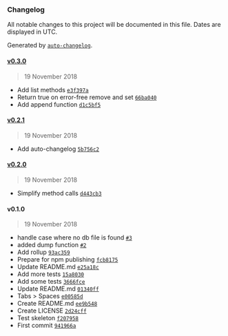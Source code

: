 ### Changelog

All notable changes to this project will be documented in this file. Dates are displayed in UTC.

Generated by [`auto-changelog`](https://github.com/CookPete/auto-changelog).

#### [v0.3.0](https://github.com/acifani/cetriolino/compare/v0.2.1...v0.3.0)

> 19 November 2018

- Add list methods [`e3f397a`](https://github.com/acifani/cetriolino/commit/e3f397abb55169213be1fe434799e960d417b142)
- Return true on error-free remove and set [`66ba040`](https://github.com/acifani/cetriolino/commit/66ba040737311e9f02897e062befecca29396de8)
- Add append function [`d1c5bf5`](https://github.com/acifani/cetriolino/commit/d1c5bf5eea9e3341ab8202646a0df214aa7ef970)

#### [v0.2.1](https://github.com/acifani/cetriolino/compare/v0.2.0...v0.2.1)

> 19 November 2018

- Add auto-changelog [`5b756c2`](https://github.com/acifani/cetriolino/commit/5b756c2fcfa3a0a41bdd7b4664b2656386cef2ab)

#### [v0.2.0](https://github.com/acifani/cetriolino/compare/v0.1.0...v0.2.0)

> 19 November 2018

- Simplify method calls [`d443cb3`](https://github.com/acifani/cetriolino/commit/d443cb3cdc4faf815dc5b7b93b63e9e21181f52a)

#### v0.1.0

> 19 November 2018

- handle case where no db file is found [`#3`](https://github.com/acifani/cetriolino/pull/3)
- added dump function [`#2`](https://github.com/acifani/cetriolino/pull/2)
- Add rollup [`93ac359`](https://github.com/acifani/cetriolino/commit/93ac3592271de3aa95ab2a21747d0160293d588d)
- Prepare for npm publishing [`fcb8175`](https://github.com/acifani/cetriolino/commit/fcb81755eed655f1e95cca7eb3b8721259595b74)
- Update README.md [`e25a18c`](https://github.com/acifani/cetriolino/commit/e25a18c859e60f7eca08860716b7369088c0b1ba)
- Add more tests [`15a8030`](https://github.com/acifani/cetriolino/commit/15a803026a9cef1df01d79584d91115632209957)
- Add some tests [`3666fce`](https://github.com/acifani/cetriolino/commit/3666fce212ff3d4ef46bdd0c1b166d52c306e221)
- Update README.md [`01340ff`](https://github.com/acifani/cetriolino/commit/01340ffa12167b3f5a2f3322a5297cc1db6f5a61)
- Tabs > Spaces [`e00585d`](https://github.com/acifani/cetriolino/commit/e00585d0e0075d3caa1c39383cd15f98bb6b7563)
- Create README.md [`ee9b548`](https://github.com/acifani/cetriolino/commit/ee9b54802b6bfb7597a93c1ca2ccd4586d6730e0)
- Create LICENSE [`2d24cff`](https://github.com/acifani/cetriolino/commit/2d24cff39f9f8817a09a710912be53eff011e510)
- Test skeleton [`f207958`](https://github.com/acifani/cetriolino/commit/f207958da6e47b30169f0a6b0c1631c8f7f61537)
- First commit [`941966a`](https://github.com/acifani/cetriolino/commit/941966a87d411dfb1eca8ee88ae710b46e714974)
